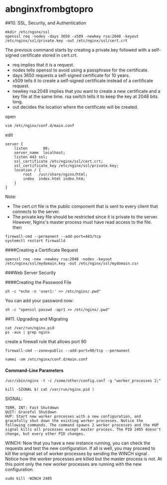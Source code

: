 # abnginxfrombgtopro


##10. SSL, Security, and Authentication
```
mkdir /etc/nginx/ssl
openssl req -nodes -days 3650 -x509 -newkey rsa:2048 -keyout /etc/nginx/ssl/private.key -out /etc/nginx/ssl/cert.crt
```
The previous command starts by creating a private.key followed with a self-signed certificate stored in cert.crt.
- req implies that it is a request.
- nodes tells openssl to avoid using a passphrase for the certificate.
- days 3650 requests a self-signed certificate for 10 years.
- x509 tells it to create a self-signed certificate instead of a certificate request.
- newkey rsa:2048 implies that you want to create a new certificate and a key file at the same time. rsa switch tells it to keep the key at 2048 bits long.
- out decides the location where the certificate will be created.  

open
```
vim /etc/nginx/conf.d/main.conf 
```
edit
```
server {
    listen       80;
    server_name  localhost;
    listen 443 ssl;
    ssl_certificate /etc/nginx/ssl/cert.crt;
    ssl_certificate_key /etc/nginx/ssl/private.key;
    location / {
        root   /usr/share/nginx/html;
        index  index.html index.htm;
    }
}
```

Note:
- The cert.crt file is the public component that is sent to every client that connects to the server.
- The private.key file should be restricted since it is private to the server. However, Nginx's master process must have read access to the file.
then
```
firewall-cmd --permanent --add-port=443/tcp
systemctl restart firewalld
```
####Creating a Certificate Request
```
openssl req -new -newkey rsa:2048 -nodes -keyout /etc/nginx/ssl/mydomain.key -out /etc/nginx/ssl/mydomain.csr
```


###Web Server Security

####Creating the Password File
```
sh -c "echo -n 'user1:' >> /etc/nginx/.pwd"
```
You can add your password now:
```
sh -c "openssl passwd -apr1 >> /etc/nginx/.pwd"
```


##11. Upgrading and Migrating
```
cat /var/run/nginx.pid
ps -aux | grep nginx
```
create a firewall rule that allows port 90
```
firewall-cmd --zone=public --add-port=90/tcp --permanent
```

```
namei -om /etc/nginx/conf.d/main.conf
```
#### Command-Line Parameters
```
/usr/sbin/nginx -t -c /some/other/config.conf -g "worker_processes 2;"
```


```
kill -SIGNAL $( cat /var/run/nginx.pid )
```
SIGNAL:
```
TERM, INT: Fast Shutdown
QUIT: Graceful Shutdown
HUP: Start new worker processes with a new configuration, and gracefully shut down the existing worker processes. Notice the following commands. The command spawns 2 worker processes and the HUP signal kills all processes except master process. The PID 2405 doesn't change, but every other PID changes.
```
WINCH: Now that you have a new instance running, you can check the requests and test the new configuration. If all is well, you may proceed to kill the original set of worker processes by sending the WINCH signal . Notice how the worker processes are killed but the master process is not. At this point only the new worker processes are running with the new configuration.
```
sudo kill -WINCH 2405
```

